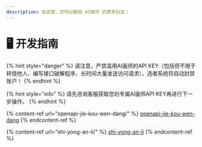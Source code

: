 ```yaml
---
description: 在这里，您可以解锁 AI画师 的更多玩法！
---
```


# 🖥️ 开发指南

{% hint style="danger" %}
请注意，严禁滥用AI画师的API KEY（包括但不限于转借他人、编写接口破解程序、长时间大量发送访问请求），违者系统将自动封禁账户！
{% endhint %}

{% hint style="info" %}
请先咨询客服获取您的专属AI画师API KEY再进行下一步操作。
{% endhint %}

{% content-ref url="openapi-jie-kou-wen-dang/" %}
[openapi-jie-kou-wen-dang](openapi-jie-kou-wen-dang/)
{% endcontent-ref %}

{% content-ref url="shi-yong-an-li/" %}
[shi-yong-an-li](shi-yong-an-li/)
{% endcontent-ref %}
